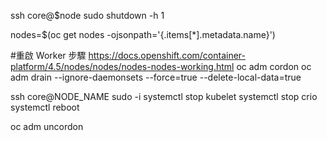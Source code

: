 ssh core@$node sudo shutdown -h 1

nodes=$(oc get nodes -ojsonpath='{​​​​​​​​.items[*].metadata.name}​​​​​​​​')

#重啟 Worker 步驟
https://docs.openshift.com/container-platform/4.5/nodes/nodes/nodes-nodes-working.html
oc adm cordon <worker-node>
oc adm drain <worker-node> --ignore-daemonsets --force=true --delete-local-data=true

ssh core@NODE_NAME
sudo -i
systemctl stop kubelet
systemctl stop crio
systemctl reboot

oc adm uncordon <worker-node>